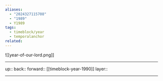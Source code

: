 ```yaml
---
aliases:
  - "2024327115708"
  - "1989"
  - Y1989
tags:
  - timeblock/year
  - temporalanchor
related:
---
```


![[year-of-our-lord.png]]

***

up:: 
back:: 
forward:: [[timeblock-year-1990]]
layer:: 

***

